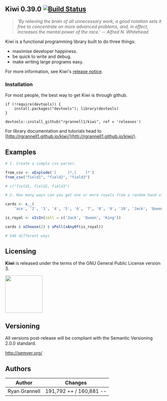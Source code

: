 
Kiwi 0.39.0 [![Build Status](https://travis-ci.org/rgrannell1/kiwi.png)](https://travis-ci.org/rgrannell1/kiwi)
-----------------------------------

> *'By relieving the brain of all unnecessary work, a good notation sets it free to concentrate on more advanced problems, and, in effect, increases the mental power of the race.' -- Alfred N. Whitehead*

Kiwi is a functional programming library built to do three things:

* maximise developer happiness.
* be quick to write and debug.
* make writing large programs easy.

For more information, see Kiwi's [release notice](rgrannell1.github.io).

### Installation

For most people, the best way to get Kiwi is through github.

```splus
if (!require(devtools)) {
    install.packages("devtools"); library(devtools)
}

devtools::install_github("rgrannell1/kiwi", ref = 'releases')
```

For library documentation and tutorials head to
[http://rgrannell1.github.io/kiwi/](htti://rgrannell1.github.io/kiwi/).

## Examples

```r
# 1. Create a simple csv parser.

from_csv <- xExplode('[ 	]*,[ 	]*')
from_csv("field1", "field2", "field3")

# c("field1, field2, field3")
```

```r
# 2. How many ways can you get one or more royals from a random hand of two cards?

cards <- x__(
	'ace', '2', '3', '4', '5', '6', '7', '8', '9', '10', 'Jack', 'Queen', 'King') $ xRepeat(4)

is_royal <- xIsIn(coll = c('Jack', 'Queen', 'King'))

cards $ xChoose(2) $ xPoll(xAnyOf(is_royal))

# 546 different ways
```

## Licensing

**Kiwi** is released under the terms of the GNU General Public License version 3.

<img src="https://raw.githubusercontent.com/rgrannell1/kiwi/develop/gpl3.png" height = "120"> </img>

## Versioning

All versions post-release will be compliant with the Semantic Versioning 2.0.0 standard.

http://semver.org/

## Authors

| Author                      | Changes                 |
| --------------------------- | ----------------------- |
| Ryan Grannell               | 191,792 ++ / 160,881 -- |

